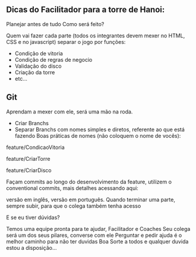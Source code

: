 ## Dicas do Facilitador para a torre de Hanoi:
Planejar antes de tudo
Como será feito?

Quem vai fazer cada parte (todos os integrantes devem mexer no HTML, CSS e no javascript)
separar o jogo por funções:
* Condição de vitoria
* Condição de regras de negocio
* Validação do disco
* Criação da torre
* etc...
## Git
Aprendam a mexer com ele, será uma mão na roda.
- Criar Branchs
- Separar Branchs com nomes simples e diretos, referente ao que está fazendo
Boas práticas de nomes (não coloquem o nome de vocês):

feature/CondicaoVitoria

feature/CriarTorre

feature/CriarDisco

Façam commits ao longo do desenvolvimento da feature, 
utilizem o conventional commits, mais detalhes acessando aqui: 

versão em inglês, versão em português.
Quando terminar uma parte, sempre subir, para que o colega também  tenha acesso

E se eu tiver dúvidas?

Temos uma equipe pronta para te ajudar, Facilitador e Coaches
Seu colega será um dos seus pilares, converse com ele
Perguntar e pedir ajuda é o melhor caminho para não ter duvidas
Boa Sorte a todos e qualquer duvida estou a disposição...
